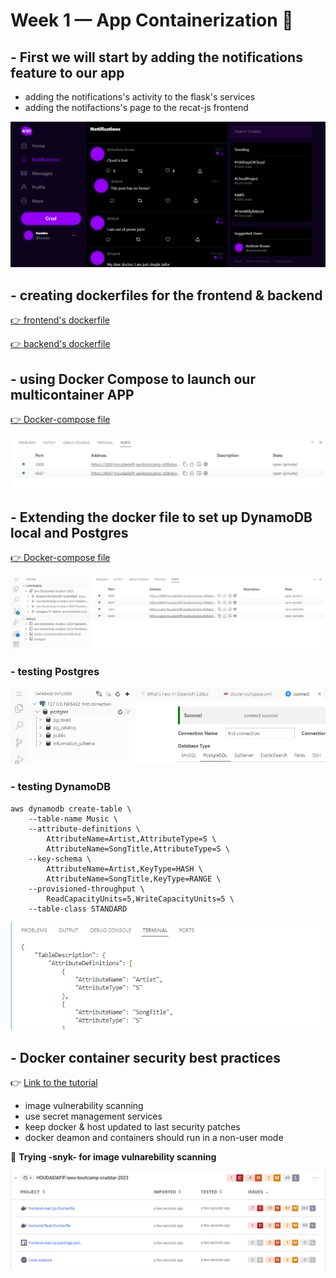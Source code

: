 # Week 1 — App Containerization 🚀
## - First we will start by adding the notifications feature to our app 
- adding the notifications's activity to the flask's services 
- adding the notifactions's page to the recat-js frontend 

![Result  --> ](./ressources/17.png)

## - creating dockerfiles for the frontend & backend
[ 👉 frontend's dockerfile  ](../backend-flask/Dockerfile)

[ 👉 backend's dockerfile ](../fronted-react-js/Dockerfile)

## - using Docker Compose to launch our multicontainer APP 
[ 👉 Docker-compose file  ](../docker-compose.yml)

![Result  --> ](./ressources/15.png) 



## - Extending the docker file to set up DynamoDB local and Postgres

[ 👉 Docker-compose file ](../docker-compose.yml)

![Result  --> ](./ressources/18.png) 

### - testing Postgres 

![Result  --> ](./ressources/19.png)

### - testing DynamoDB
```
aws dynamodb create-table \
    --table-name Music \
    --attribute-definitions \
        AttributeName=Artist,AttributeType=S \
        AttributeName=SongTitle,AttributeType=S \
    --key-schema \
        AttributeName=Artist,KeyType=HASH \
        AttributeName=SongTitle,KeyType=RANGE \
    --provisioned-throughput \
        ReadCapacityUnits=5,WriteCapacityUnits=5 \
    --table-class STANDARD

```

![Result  --> ](./ressources/20.png)

## - Docker container security  best practices
👉 [Link to the tutorial ](https://www.youtube.com/watch?v=OjZz4D0B-cA&list=PLBfufR7vyJJ7k25byhRXJldB5AiwgNnWv&index=25)
   - image vulnerability scanning
   - use secret management services
   - keep docker & host updated to last security patches 
   - docker deamon and containers should run in a non-user mode

 🚩 **Trying -snyk- for image vulnarebility scanning**

![Result  --> ](./ressources/21.png) 
